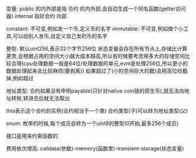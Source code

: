 
变量:
public 的内外部是指 合约 的内外部,会自动生成一个同名函数(getter访问器)
internal 指好合约 内部

constant: 不可变,例如发一个币,定义币的名字
immutable: 不可变,例如做个小工具,可以给别人发币,自定义自己发的币的名字

整型:
默认uint256,表示32个字节256位
状态变量会存在所有节点上,存储比计算更贵,会根据占用的空间大小越大成本越高,所以有时候要考虑用多大的存储空间比较合理(cpu处理数据一般是64位/处理数据的单元,evm是处理256位,所以更小的数据处理起来会比较麻烦(要剥离))
如果超过了(小的空间存大的数)会把高位给截掉,例如超过

地址类型:
合约如果没有申明payable(只针对native coin链的原生币),就无法向地址转账,转进去后就无法取出

this表示这个合约的实例(合约相当于一个类)
合约类型(子)可以转为地址类型(父)

enum:
枚举的时候,每个成员会转为一个uint8的整型(0开始,最多256个成员)

接口是用来约束函数的

费用依次增高: calldata(参数)-memory(函数里)-transient-storage(状态变量)
